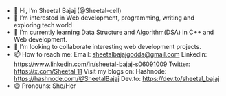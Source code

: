 - 👋 Hi, I’m Sheetal Bajaj (@Sheetal-cell)
- 👀 I’m interested in Web development, programming, writing and exploring tech world
- 🌱 I’m currently learning Data Structure and Algorithm(DSA) in C++ and Web development.
- 💞️ I’m looking to collaborate interesting web development projects.
- 📫 How to reach me: Email: sheetalbajajgodda@gmail.com
                       LinkedIn: https://www.linkedin.com/in/sheetal-bajaj-s06091009
                       Twitter: https://x.com/Sheetal_11
     Visit my blogs on: Hashnode: https://hashnode.com/@SheetalBajaj
                        Dev.to: https://dev.to/sheetal_bajaj
- 😄 Pronouns: She/Her


<!---
Sheetal-cell/Sheetal-cell is a ✨ special ✨ repository because its `README.md` (this file) appears on your GitHub profile.
You can click the Preview link to take a look at your changes.
--->
